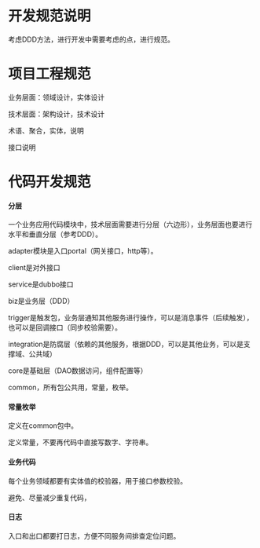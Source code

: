# 开发规范说明

考虑DDD方法，进行开发中需要考虑的点，进行规范。



# 项目工程规范

业务层面：领域设计，实体设计

技术层面：架构设计，技术设计

术语、聚合，实体，说明

接口说明





# 代码开发规范

#### 分层

一个业务应用代码模块中，技术层面需要进行分层（六边形），业务层面也要进行水平和垂直分层（参考DDD）。

adapter模块是入口portal（网关接口，http等）。

client是对外接口

service是dubbo接口

biz是业务层（DDD）

trigger是触发包，业务层通知其他服务进行操作，可以是消息事件（后续触发），也可以是回调接口（同步校验需要）。

integration是防腐层（依赖的其他服务，根据DDD，可以是其他业务，可以是支撑域、公共域）

core是基础层（DAO数据访问，组件配置等）

common，所有包公共用，常量，枚举。



#### 常量枚举

定义在common包中。

定义常量，不要再代码中直接写数字、字符串。

#### 业务代码

每个业务领域都要有实体值的校验器，用于接口参数校验。

避免、尽量减少重复代码，

#### 日志

入口和出口都要打日志，方便不同服务间排查定位问题。


